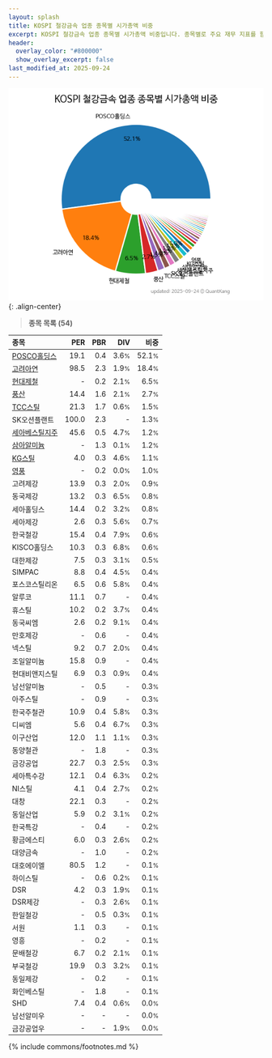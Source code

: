 ```yaml
---
layout: splash
title: KOSPI 철강금속 업종 종목별 시가총액 비중
excerpt: KOSPI 철강금속 업종 종목별 시가총액 비중입니다. 종목별로 주요 재무 지표를 함께 표시합니다.
header:
  overlay_color: "#800000"
  show_overlay_excerpt: false
last_modified_at: 2025-09-24
---
```



![KOSPI 철강금속 업종 종목별 시가총액 비중](/stats/sector/images/kospi_업종_철강금속_종목.png){: .align-center}


> **종목 목록 (54)**<a id="list"></a>

| **종목** | **PER** | **PBR** | **DIV** | **비중** |
| :------- | ------: | ------: | ------: | -------: |
| [POSCO홀딩스](/005490/) | 19.1 | 0.4 | 3.6<small>%</small> | 52.1<small>%</small> |
| [고려아연](/010130/) | 98.5 | 2.3 | 1.9<small>%</small> | 18.4<small>%</small> |
| [현대제철](/004020/) | - | 0.2 | 2.1<small>%</small> | 6.5<small>%</small> |
| [풍산](/103140/) | 14.4 | 1.6 | 2.1<small>%</small> | 2.7<small>%</small> |
| [TCC스틸](/002710/) | 21.3 | 1.7 | 0.6<small>%</small> | 1.5<small>%</small> |
| SK오션플랜트 | 100.0 | 2.3 | - | 1.3<small>%</small> |
| [세아베스틸지주](/001430/) | 45.6 | 0.5 | 4.7<small>%</small> | 1.2<small>%</small> |
| [삼아알미늄](/006110/) | - | 1.3 | 0.1<small>%</small> | 1.2<small>%</small> |
| [KG스틸](/016380/) | 4.0 | 0.3 | 4.6<small>%</small> | 1.1<small>%</small> |
| [영풍](/000670/) | - | 0.2 | 0.0<small>%</small> | 1.0<small>%</small> |
| 고려제강 | 13.9 | 0.3 | 2.0<small>%</small> | 0.9<small>%</small> |
| 동국제강 | 13.2 | 0.3 | 6.5<small>%</small> | 0.8<small>%</small> |
| 세아홀딩스 | 14.4 | 0.2 | 3.2<small>%</small> | 0.8<small>%</small> |
| 세아제강 | 2.6 | 0.3 | 5.6<small>%</small> | 0.7<small>%</small> |
| 한국철강 | 15.4 | 0.4 | 7.9<small>%</small> | 0.6<small>%</small> |
| KISCO홀딩스 | 10.3 | 0.3 | 6.8<small>%</small> | 0.6<small>%</small> |
| 대한제강 | 7.5 | 0.3 | 3.1<small>%</small> | 0.5<small>%</small> |
| SIMPAC | 8.8 | 0.4 | 4.5<small>%</small> | 0.4<small>%</small> |
| 포스코스틸리온 | 6.5 | 0.6 | 5.8<small>%</small> | 0.4<small>%</small> |
| 알루코 | 11.1 | 0.7 | - | 0.4<small>%</small> |
| 휴스틸 | 10.2 | 0.2 | 3.7<small>%</small> | 0.4<small>%</small> |
| 동국씨엠 | 2.6 | 0.2 | 9.1<small>%</small> | 0.4<small>%</small> |
| 만호제강 | - | 0.6 | - | 0.4<small>%</small> |
| 넥스틸 | 9.2 | 0.7 | 2.0<small>%</small> | 0.4<small>%</small> |
| 조일알미늄 | 15.8 | 0.9 | - | 0.4<small>%</small> |
| 현대비앤지스틸 | 6.9 | 0.3 | 0.9<small>%</small> | 0.4<small>%</small> |
| 남선알미늄 | - | 0.5 | - | 0.3<small>%</small> |
| 아주스틸 | - | 0.9 | - | 0.3<small>%</small> |
| 한국주철관 | 10.9 | 0.4 | 5.8<small>%</small> | 0.3<small>%</small> |
| 디씨엠 | 5.6 | 0.4 | 6.7<small>%</small> | 0.3<small>%</small> |
| 이구산업 | 12.0 | 1.1 | 1.1<small>%</small> | 0.3<small>%</small> |
| 동양철관 | - | 1.8 | - | 0.3<small>%</small> |
| 금강공업 | 22.7 | 0.3 | 2.5<small>%</small> | 0.3<small>%</small> |
| 세아특수강 | 12.1 | 0.4 | 6.3<small>%</small> | 0.2<small>%</small> |
| NI스틸 | 4.1 | 0.4 | 2.7<small>%</small> | 0.2<small>%</small> |
| 대창 | 22.1 | 0.3 | - | 0.2<small>%</small> |
| 동일산업 | 5.9 | 0.2 | 3.1<small>%</small> | 0.2<small>%</small> |
| 한국특강 | - | 0.4 | - | 0.2<small>%</small> |
| 황금에스티 | 6.0 | 0.3 | 2.6<small>%</small> | 0.2<small>%</small> |
| 대양금속 | - | 1.0 | - | 0.2<small>%</small> |
| 대호에이엘 | 80.5 | 1.2 | - | 0.1<small>%</small> |
| 하이스틸 | - | 0.6 | 0.2<small>%</small> | 0.1<small>%</small> |
| DSR | 4.2 | 0.3 | 1.9<small>%</small> | 0.1<small>%</small> |
| DSR제강 | - | 0.3 | 2.6<small>%</small> | 0.1<small>%</small> |
| 한일철강 | - | 0.5 | 0.3<small>%</small> | 0.1<small>%</small> |
| 서원 | 1.1 | 0.3 | - | 0.1<small>%</small> |
| 영흥 | - | 0.2 | - | 0.1<small>%</small> |
| 문배철강 | 6.7 | 0.2 | 2.1<small>%</small> | 0.1<small>%</small> |
| 부국철강 | 19.9 | 0.3 | 3.2<small>%</small> | 0.1<small>%</small> |
| 동일제강 | - | 0.2 | - | 0.1<small>%</small> |
| 화인베스틸 | - | 1.8 | - | 0.1<small>%</small> |
| SHD | 7.4 | 0.4 | 0.6<small>%</small> | 0.0<small>%</small> |
| 남선알미우 | - | - | - | 0.0<small>%</small> |
| 금강공업우 | - | - | 1.9<small>%</small> | 0.0<small>%</small> |

{% include commons/footnotes.md %}